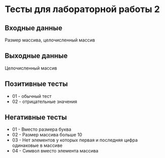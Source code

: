 # Тесты для лабораторной работы 2

## Входные данные
Размер массива, целочисленный массив

## Выходные данные
Целочисленный массив

## Позитивные тесты
- 01 - обычный тест
- 02 - отрицательные значения

## Негативные тесты
- 01 - Вместо размера буква
- 02 - Размер массива больше 10
- 03 - Нет элементов у которых первая и последняя цифра одинаковые в массиве
- 04 - Символ вместо элемента массива
